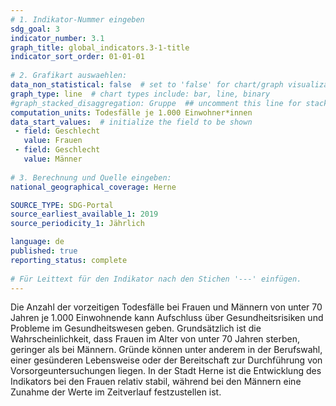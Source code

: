 ```yaml
---
# 1. Indikator-Nummer eingeben 
sdg_goal: 3 
indicator_number: 3.1
graph_title: global_indicators.3-1-title
indicator_sort_order: 01-01-01
 
# 2. Grafikart auswaehlen: 
data_non_statistical: false  # set to 'false' for chart/graph visualization 
graph_type: line  # chart types include: bar, line, binary 
#graph_stacked_disaggregation: Gruppe  ## uncomment this line for stacked bars. eplace 'Geschlecht' with the field of aggregation. 
computation_units: Todesfälle je 1.000 Einwohner*innen
data_start_values:  # initialize the field to be shown  
 - field: Geschlecht
   value: Frauen
 - field: Geschlecht
   value: Männer
 
# 3. Berechnung und Quelle eingeben: 
national_geographical_coverage: Herne

SOURCE_TYPE: SDG-Portal
source_earliest_available_1: 2019
source_periodicity_1: Jährlich

language: de   
published: true 
reporting_status: complete
 
# Für Leittext für den Indikator nach den Stichen '---' einfügen. 
---
```

Die Anzahl der vorzeitigen Todesfälle bei Frauen und Männern von unter 70 Jahren je 1.000 Einwohnende kann Aufschluss über Gesundheitsrisiken und Probleme im Gesundheitswesen geben. Grundsätzlich ist die Wahrscheinlichkeit, dass Frauen im Alter von unter 70 Jahren sterben, geringer als bei Männern. Gründe können unter anderem in der Berufswahl, einer gesünderen Lebensweise oder der Bereitschaft zur Durchführung von Vorsorgeuntersuchungen liegen. In der Stadt Herne ist die Entwicklung des Indikators bei den Frauen relativ stabil, während bei den Männern eine Zunahme der Werte im Zeitverlauf festzustellen ist.<br>
